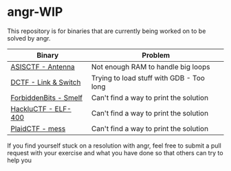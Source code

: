 # angr-WIP
This repository is for binaries that are currently being worked on to be solved
by angr.

| Binary | Problem  |
|--------|----------|
| [ASISCTF - Antenna](./asis-ctf-finals-2014/antenna) | Not enough RAM to handle big loops |
| [DCTF - Link & Switch](./dctf-2015/link-and-switch-200) | Trying to load stuff with GDB - Too long |
| [ForbiddenBits - Smelf](./forbiddenbits-ctf-2013/smelf) | Can't find a way to print the solution |
| [HackluCTF - ELF-400](hackluctf-2013/elf-400) | Can't find a way to print the solution |
| [PlaidCTF - mess](./plaidctf-2013/mess) | Can't find a way to print the solution |

If you find yourself stuck on a resolution with angr, feel free to submit a pull
request with your exercise and what you have done so that others can try to help
you
